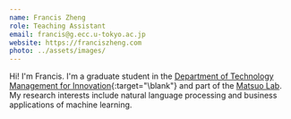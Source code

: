 ```yaml
---
name: Francis Zheng
role: Teaching Assistant
email: francis@g.ecc.u-tokyo.ac.jp
website: https://franciszheng.com
photo: ../assets/images/
---
```


Hi! I'm Francis. I'm a graduate student in the [Department of Technology Management for Innovation](http://tmi.t.u-tokyo.ac.jp){:target="\blank"} and part of the [Matsuo Lab](https://weblab.t.u-tokyo.ac.jp). My research interests include natural language processing and business applications of machine learning.

